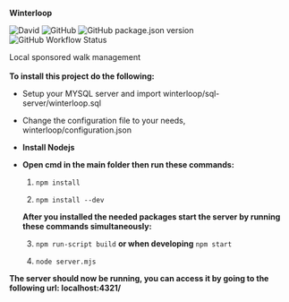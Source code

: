 **Winterloop**

![David](https://img.shields.io/david/semvis123/winterloop)
![GitHub](https://img.shields.io/github/license/semvis123/winterloop)
![GitHub package.json version](https://img.shields.io/github/package-json/v/semvis123/winterloop)
![GitHub Workflow Status](https://img.shields.io/github/workflow/status/semvis123/winterloop/Node.js%20CI)

Local sponsored walk management\
\
**To install this project do the following:**
* Setup your MYSQL server and import winterloop/sql-server/winterloop.sql
* Change the configuration file to your needs, winterloop/configuration.json
* **Install Nodejs**

* **Open cmd in the main folder then run these commands:**

  1) `npm install`

  2) `npm install --dev`



  **After you installed the needed packages start the server by running these commands simultaneously:**

  3) `npm run-script build` **or when developing** `npm start`

  4) `node server.mjs`


**The server should now be running, you can access it by going to the following url: localhost:4321/**
